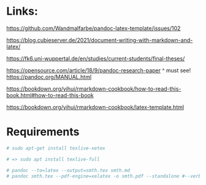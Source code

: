 # Links: 

https://github.com/Wandmalfarbe/pandoc-latex-template/issues/102

https://blog.cubieserver.de/2021/document-writing-with-markdown-and-latex/

https://fk6.uni-wuppertal.de/en/studies/current-students/final-theses/

https://opensource.com/article/18/9/pandoc-research-paper
^ must see!
https://pandoc.org/MANUAL.html

https://bookdown.org/yihui/rmarkdown-cookbook/how-to-read-this-book.html#how-to-read-this-book

https://bookdown.org/yihui/rmarkdown-cookbook/latex-template.html

# Requirements 
```bash
# sudo apt-get install texlive-xetex

# => sudo apt install texlive-full

# pandoc --to=latex --output=smth.tex smth.md
# pandoc smth.tex --pdf-engine=xelatex -o smth.pdf --standalone #--verbose

```
